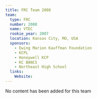 ```yaml
---
title: FRC Team 2008
team:
  type: FRC
  number: 2008
  name: VTEC
  rookie_year: 2007
  location: Kansas City, MO, USA
  sponsors:
    - Ewing Marion Kauffman Foundation
    - KCPL
    - Honeywell KCP
    - KC BANCS
    - Northeast High School
  links:
    Website: 
---
```

No content has been added for this team